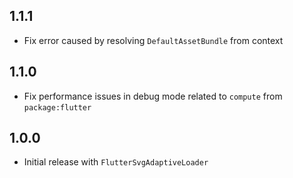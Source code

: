 ## 1.1.1

- Fix error caused by resolving `DefaultAssetBundle` from context

## 1.1.0

- Fix performance issues in debug mode related to `compute` from `package:flutter`

## 1.0.0

- Initial release with `FlutterSvgAdaptiveLoader`
